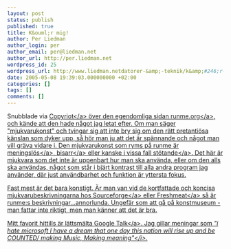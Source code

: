 ```yaml
---
layout: post
status: publish
published: true
title: K&ouml;r mig!
author: Per Liedman
author_login: per
author_email: per@liedman.net
author_url: http://per.liedman.net
wordpress_id: 25
wordpress_url: http://www.liedman.netdatorer-&amp;-teknik/k&amp;#246;r-mig!/
date: 2005-05-08 19:39:03.000000000 +02:00
categories: []
tags: []
comments: []
---
```

Snubblade via <a href="http:&#47;&#47;copyriot.blogspot.com&#47;">Copyriot<&#47;a> &ouml;ver den egendomliga sidan <a href="http:&#47;&#47;www.runme.org&#47;">runme.org<&#47;a>, och k&auml;nde att den hade n&aring;got jag letat efter. Om man s&auml;ger "mjukvarukonst" och tvingar sig att inte bry sig om den r&auml;tt pretanti&ouml;sa k&auml;nslan som dyker upp, s&aring; h&ouml;r man ju att det &auml;r sp&auml;nnande och n&aring;got man vill gr&auml;va vidare i. Den mjukvarukonst som ryms p&aring; runme &auml;r <a href="http:&#47;&#47;www.runme.org&#47;feature&#47;read&#47;+notepadminus&#47;+83&#47;">meningsl&ouml;s<&#47;a>, <a href="http:&#47;&#47;www.runme.org&#47;project&#47;+f0rwardpunk&#47;">bisarr<&#47;a> eller kanske i vissa fall <a href="http:&#47;&#47;www.runme.org&#47;feature&#47;read&#47;+ssslh&#47;+76&#47;">st&ouml;tande<&#47;a>. Det h&auml;r &auml;r mjukvara som det inte &auml;r uppenbart hur man ska anv&auml;nda, eller om den alls ska anv&auml;ndas, n&aring;got som st&aring;r i bj&auml;rt kontrast till alla andra program jag anv&auml;nder, d&auml;r just anv&auml;ndbarhet och funktion &auml;r yttersta fokus.

Fast mest &auml;r det bara konstigt. &Auml;r man van vid de kortfattade och koncisa mjukvarubeskrivningarna hos <a href="www.sourceforge.net">Sourceforge<&#47;a> eller <a href="www.freshmeat.net">Freshmeat<&#47;a> s&aring; &auml;r runme:s beskrivningar...annorlunda. Ungef&auml;r som att g&aring; p&aring; konstmuseum - man fattar inte riktigt, men man k&auml;nner att det &auml;r bra.

Mitt favorit hittills &auml;r l&auml;ttsm&auml;lta <a href="http:&#47;&#47;douweosinga.com&#47;projects&#47;googletalk">Google Talk<&#47;a>. Jag gillar meningar som <i>"i hate microsoft I have a dream that one day this nation will rise up and be COUNTED&#47; making Music, Making meaning"<&#47;i>.
